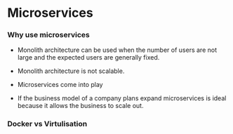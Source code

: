 # Microservices

### Why use microservices
- Monolith architecture can be used when the number of users are not large and the expected users are generally fixed.
- Monolith architecture is not scalable.

- Microservices come into play
- If the business model of a company plans expand microservices is ideal because it allows the business to scale out.
  
### Docker vs Virtulisation

  
